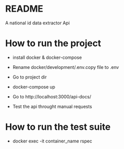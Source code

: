 # README

A national id data extractor Api

# How to run the project

* install docker & docker-compose

* Rename docker/development/.env.copy file to .env

* Go to project dir

* docker-compose up

* Go to http://localhost:3000/api-docs/

* Test the api throught manual requests

# How to run the test suite

* docker exec -it container_name rspec

